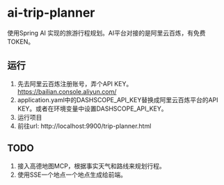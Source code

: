 # ai-trip-planner

使用Spring AI 实现的旅游行程规划。AI平台对接的是阿里云百炼，有免费TOKEN。

## 运行

1. 先去阿里云百炼注册账号，弄个API KEY。https://bailian.console.aliyun.com/
2. application.yaml中的DASHSCOPE_API_KEY替换成阿里云百炼平台的API KEY。或者在环境变量中设置DASHSCOPE_API_KEY。
3. 运行项目
4. 前往url: http://localhost:9900/trip-planner.html


## TODO

1. 接入高德地图MCP，根据事实天气和路线来规划行程。
2. 使用SSE一个地点一个地点生成给前端。